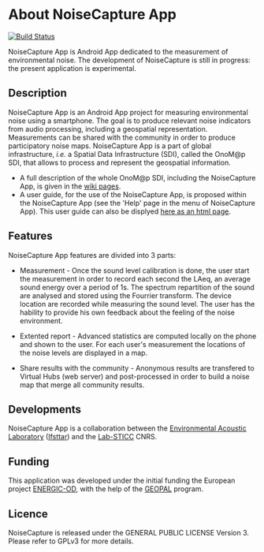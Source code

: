 # About NoiseCapture App

[![Build Status](https://travis-ci.org/Ifsttar/NoiseCapture.svg?branch=master)](https://travis-ci.org/Ifsttar/NoiseCapture) 

NoiseCapture App is Android App dedicated to the measurement of environmental noise.
The development of NoiseCapture is still in progress: the present application is experimental.

## Description
NoiseCapture App is an Android App project for measuring environmental noise using a smartphone. The goal is to produce relevant noise indicators from audio processing, including a geospatial representation. Measurements can be shared with the community in order to produce participatory noise maps. NoiseCapture App is a part of global infrastructure, _i.e._ a Spatial Data Infrastructure (SDI), called the OnoM@p SDI, that allows to process and represent the geospatial information.

* A full description of the whole OnoM@p SDI, including the NoiseCapture App, is given in the [wiki pages](https://github.com/Ifsttar/NoiseCapture/wiki).
* A user guide, for the use of the NoiseCapture App, is proposed within the NoiseCapture App (see the 'Help' page in the menu of NoiseCapture App). This user guide can also be displyed [here as an html page](https://raw.githubusercontent.com/Ifsttar/NoiseCapture/e110b3170edc6a60e585d3dd78380d80c82366e2/app/src/main/assets/html/help.html).

## Features

NoiseCapture App features are divided into 3 parts:

 - Measurement - Once the sound level calibration is done, the user start the measurement in order to record each second the LAeq, an average sound energy over a period of 1s. The spectrum repartition of the sound are analysed and stored using the Fourrier transform. The device location are recorded while measuring the sound level. The user has the hability to provide his own feedback about the feeling of the noise environment.

 - Extented report - Advanced statistics are computed locally on the phone and shown to the user. For each user's measurement the locations of the noise levels are displayed in a map.

 - Share results with the community - Anonymous results are transfered to Virtual Hubs (web server) and post-processed in order to build a noise map that merge all community results.

## Developments
NoiseCapture App is a collaboration between the [Environmental Acoustic Laboratory](http://www.lae.ifsttar.fr/en/) ([Ifsttar](http://www.ifsttar.fr)) and the [Lab-STICC](http://www.lab-sticc.fr/) CNRS.

## Funding
This application was developed under the initial funding the European project [ENERGIC-OD](http://www.energic-od.eu/), with the help of the [GEOPAL](http://www.geopal.org/accueil) program.

## Licence
NoiseCapture is released under the GENERAL PUBLIC LICENSE Version 3. Please refer to GPLv3 for more details.

